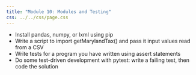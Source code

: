 ```yaml
---
title: "Module 10: Modules and Testing"
css: ../../css/page.css
---
```


* Install pandas, numpy, or lxml using pip
* Write a script to import getMarylandTax() and pass it input values read from a CSV 
* Write tests for a program you have written using assert statements
* Do some test-driven development with pytest: write a failing test, then code the solution
